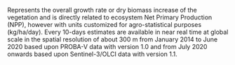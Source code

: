Represents the overall growth rate or dry biomass increase of the vegetation and is directly related to ecosystem Net Primary Production (NPP), however with units customized for agro-statistical purposes (kg/ha/day). Every 10-days estimates are available in near real time at global scale in the spatial resolution of about 300 m from January 2014 to June 2020 based upon PROBA-V data with version 1.0 and from July 2020 onwards based upon Sentinel-3/OLCI data with version 1.1.